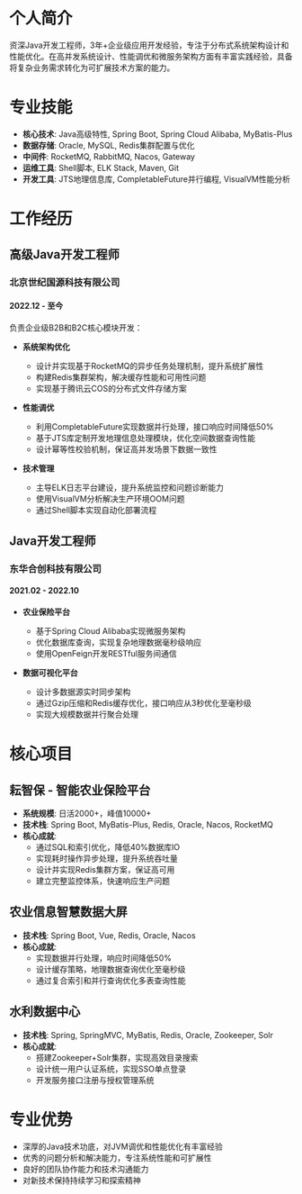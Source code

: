 # 个人简介
资深Java开发工程师，3年+企业级应用开发经验，专注于分布式系统架构设计和性能优化。在高并发系统设计、性能调优和微服务架构方面有丰富实践经验，具备将复杂业务需求转化为可扩展技术方案的能力。

# 专业技能
- **核心技术**: Java高级特性, Spring Boot, Spring Cloud Alibaba, MyBatis-Plus
- **数据存储**: Oracle, MySQL, Redis集群配置与优化
- **中间件**: RocketMQ, RabbitMQ, Nacos, Gateway
- **运维工具**: Shell脚本, ELK Stack, Maven, Git
- **开发工具**: JTS地理信息库, CompletableFuture并行编程, VisualVM性能分析

# 工作经历

## 高级Java开发工程师
### 北京世纪国源科技有限公司
#### 2022.12 - 至今

负责企业级B2B和B2C核心模块开发：

- **系统架构优化**
  - 设计并实现基于RocketMQ的异步任务处理机制，提升系统扩展性
  - 构建Redis集群架构，解决缓存性能和可用性问题
  - 实现基于腾讯云COS的分布式文件存储方案

- **性能调优**
  - 利用CompletableFuture实现数据并行处理，接口响应时间降低50%
  - 基于JTS库定制开发地理信息处理模块，优化空间数据查询性能
  - 设计幂等性校验机制，保证高并发场景下数据一致性

- **技术管理**
  - 主导ELK日志平台建设，提升系统监控和问题诊断能力
  - 使用VisualVM分析解决生产环境OOM问题
  - 通过Shell脚本实现自动化部署流程

## Java开发工程师
### 东华合创科技有限公司
#### 2021.02 - 2022.10

- **农业保险平台**
  - 基于Spring Cloud Alibaba实现微服务架构
  - 优化数据库查询，实现复杂地理数据毫秒级响应
  - 使用OpenFeign开发RESTful服务间通信

- **数据可视化平台**
  - 设计多数据源实时同步架构
  - 通过Gzip压缩和Redis缓存优化，接口响应从3秒优化至毫秒级
  - 实现大规模数据并行聚合处理

# 核心项目

## 耘智保 - 智能农业保险平台
- **系统规模**: 日活2000+，峰值10000+
- **技术栈**: Spring Boot, MyBatis-Plus, Redis, Oracle, Nacos, RocketMQ
- **核心成就**:
  - 通过SQL和索引优化，降低40%数据库IO
  - 实现耗时操作异步处理，提升系统吞吐量
  - 设计并实现Redis集群方案，保证高可用
  - 建立完整监控体系，快速响应生产问题

## 农业信息智慧数据大屏
- **技术栈**: Spring Boot, Vue, Redis, Oracle, Nacos
- **核心成就**:
  - 实现数据并行处理，响应时间降低50%
  - 设计缓存策略，地理数据查询优化至毫秒级
  - 通过复合索引和并行查询优化多表查询性能

## 水利数据中心
- **技术栈**: Spring, SpringMVC, MyBatis, Redis, Oracle, Zookeeper, Solr
- **核心成就**:
  - 搭建Zookeeper+Solr集群，实现高效目录搜索
  - 设计统一用户认证系统，实现SSO单点登录
  - 开发服务接口注册与授权管理系统

# 专业优势
- 深厚的Java技术功底，对JVM调优和性能优化有丰富经验
- 优秀的问题分析和解决能力，专注系统性能和可扩展性
- 良好的团队协作能力和技术沟通能力
- 对新技术保持持续学习和探索精神 
